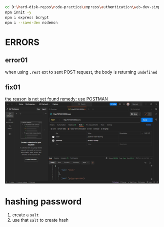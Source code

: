 ```bash
cd D:\hard-disk-repos\node-practice\express\authentication\web-dev-simp-auth
npm innit -y
npm i express bcrypt
npm i --save-dev nodemon
```

# ERRORS
## error01
when using `.rest` ext to sent POST request, the body is returning `undefined`
## fix01
the reason is not yet found
remedy: use POSTMAN
![how to use POSTMAN](./img/error01-remedy.jpg)

# hashing password
1. create a `salt`
2. use that `salt` to create hash